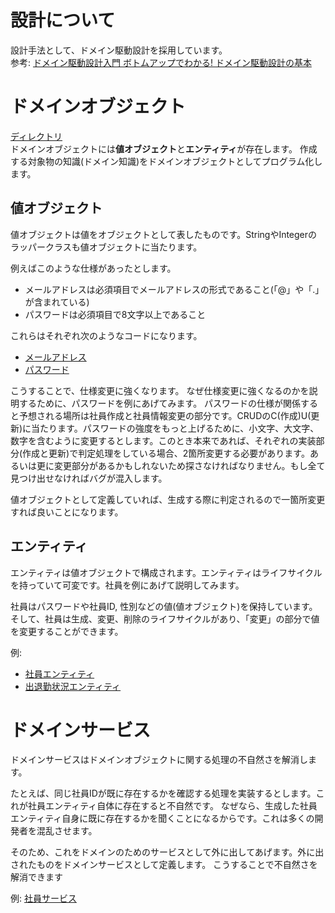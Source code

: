 # 設計について

設計手法として、ドメイン駆動設計を採用しています。<br>
参考: [ドメイン駆動設計入門 ボトムアップでわかる! ドメイン駆動設計の基本](https://www.amazon.co.jp/%E3%83%89%E3%83%A1%E3%82%A4%E3%83%B3%E9%A7%86%E5%8B%95%E8%A8%AD%E8%A8%88%E5%85%A5%E9%96%80-%E3%83%9C%E3%83%88%E3%83%A0%E3%82%A2%E3%83%83%E3%83%97%E3%81%A7%E3%82%8F%E3%81%8B%E3%82%8B-%E3%83%89%E3%83%A1%E3%82%A4%E3%83%B3%E9%A7%86%E5%8B%95%E8%A8%AD%E8%A8%88%E3%81%AE%E5%9F%BA%E6%9C%AC-%E6%88%90%E7%80%AC-%E5%85%81%E5%AE%A3/dp/479815072X/ref=sr_1_1?__mk_ja_JP=%E3%82%AB%E3%82%BF%E3%82%AB%E3%83%8A&dchild=1&keywords=%E3%83%89%E3%83%A1%E3%82%A4%E3%83%B3%E9%A7%86%E5%8B%95%E8%A8%AD%E8%A8%88&qid=1605611496&sr=8-1)

# ドメインオブジェクト 

[ディレクトリ](https://github.com/show-coco/Java-Practice/tree/master/ITS/src/domain)<br>
ドメインオブジェクトには**値オブジェクト**と**エンティティ**が存在します。
作成する対象物の知識(ドメイン知識)をドメインオブジェクトとしてプログラム化します。

## 値オブジェクト

値オブジェクトは値をオブジェクトとして表したものです。StringやIntegerのラッパークラスも値オブジェクトに当たります。

例えばこのような仕様があったとします。
- メールアドレスは必須項目でメールアドレスの形式であること(「@」や「.」が含まれている) 
- パスワードは必須項目で8文字以上であること

これらはそれぞれ次のようなコードになります。
- [メールアドレス](https://github.com/show-coco/Java-Practice/blob/master/ITS/src/domain/employee/MailAddress.java)
- [パスワード](https://github.com/show-coco/Java-Practice/blob/master/ITS/src/domain/employee/EmpPassword.java)

こうすることで、仕様変更に強くなります。
なぜ仕様変更に強くなるのかを説明するために、パスワードを例にあげてみます。
パスワードの仕様が関係すると予想される場所は社員作成と社員情報変更の部分です。CRUDのC(作成)U(更新)に当たります。パスワードの強度をもっと上げるために、小文字、大文字、数字を含むように変更するとします。このとき本来であれば、それぞれの実装部分(作成と更新)で判定処理をしている場合、2箇所変更する必要があります。あるいは更に変更部分があるかもしれないため探さなければなりません。もし全て見つけ出せなければバグが混入します。

値オブジェクトとして定義していれば、生成する際に判定されるので一箇所変更すれば良いことになります。

## エンティティ

エンティティは値オブジェクトで構成されます。エンティティはライフサイクルを持っていて可変です。社員を例にあげて説明してみます。

社員はパスワードや社員ID, 性別などの値(値オブジェクト)を保持しています。そして、社員は生成、変更、削除のライフサイクルがあり、「変更」の部分で値を変更することができます。

例:
- [社員エンティティ](https://github.com/show-coco/Java-Practice/blob/master/ITS/src/domain/employee/Employee.java)
- [出退勤状況エンティティ](https://github.com/show-coco/Java-Practice/blob/master/ITS/src/domain/attend/AttendStatus.java)

# ドメインサービス

ドメインサービスはドメインオブジェクトに関する処理の不自然さを解消します。

たとえば、同じ社員IDが既に存在するかを確認する処理を実装するとします。これが社員エンティティ自体に存在すると不自然です。
なぜなら、生成した社員エンティティ自身に既に存在するかを聞くことになるからです。これは多くの開発者を混乱させます。

そのため、これをドメインのためのサービスとして外に出してあげます。外に出されたものをドメインサービスとして定義します。
こうすることで不自然さを解消できます

例: [社員サービス](https://github.com/show-coco/Java-Practice/blob/master/ITS/src/domain/employee/EmpService.java)

